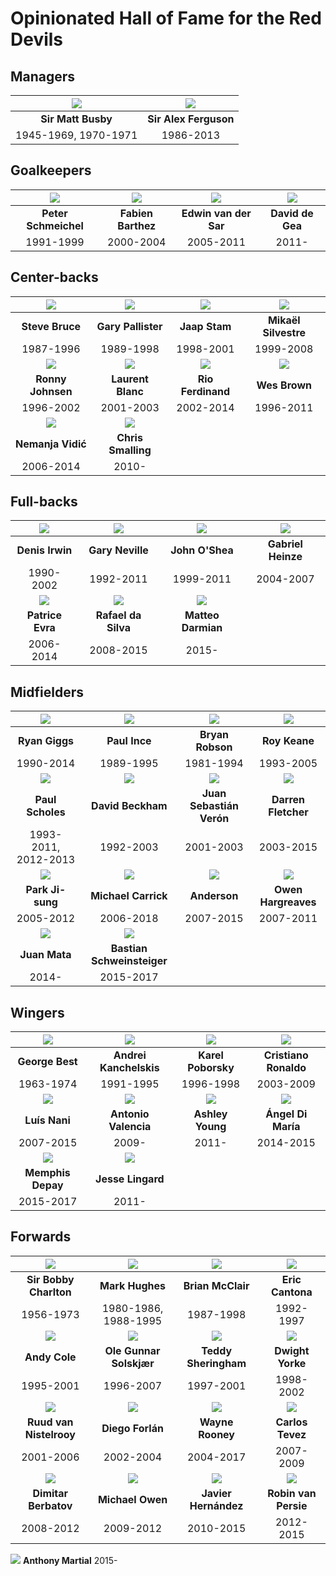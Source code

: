 # Opinionated Hall of Fame for the Red Devils

## Managers

![](managers/matt-busby.png) | ![](managers/alex-ferguson.png)
:---------------------------:|:------------------------------:
**Sir Matt Busby**           | **Sir Alex Ferguson**
1945-1969, 1970-1971         | 1986-2013

## Goalkeepers

![](gk/schmeichel.png) | ![](gk/barthez.png) | ![](gk/van-der-sar.png) | ![](gk/de-gea.png)
:---------------------:|:-------------------:|:-----------------------:|:-----------------:
**Peter Schmeichel**   | **Fabien Barthez**  | **Edwin van der Sar**   | **David de Gea**
1991-1999              | 2000-2004           | 2005-2011               | 2011-

## Center-backs

![](cb/bruce.png)   | ![](cb/pallister.png) | ![](cb/stam.png)      | ![](cb/silvestre.png)
:------------------:|:---------------------:|:---------------------:|:--------------------:
**Steve Bruce**     | **Gary Pallister**    | **Jaap Stam**         | **Mikaël Silvestre**
1987-1996           | 1989-1998             | 1998-2001             | 1999-2008
![](cb/johnsen.png) | ![](cb/blanc.png)     | ![](cb/ferdinand.png) | ![](cb/wes-brown.png)
**Ronny Johnsen**   | **Laurent Blanc**     | **Rio Ferdinand**     | **Wes Brown**
1996-2002           | 2001-2003             | 2002-2014             | 1996-2011
![](cb/vidic.png)   | ![](cb/smalling.png)
**Nemanja Vidić**   | **Chris Smalling**
2006-2014           | 2010-

## Full-backs

![](fb/irwin.png) | ![](fb/gary-neville.png) | ![](fb/o-shea.png) | ![](fb/heinze.png)
:----------------:|:------------------------:|:------------------:|:-----------------:
**Denis Irwin**   | **Gary Neville**         | **John O'Shea**    | **Gabriel Heinze**
1990-2002         | 1992-2011                | 1999-2011          | 2004-2007
![](fb/evra.png)  | ![](fb/rafael.png)       | ![](fb/darmian.png)
**Patrice Evra**  | **Rafael da Silva**      | **Matteo Darmian**
2006-2014         | 2008-2015                | 2015-

## Midfielders

![](mf/giggs.png)    | ![](mf/paul-ince.png)      | ![](mf/bryan-robson.png) | ![](mf/roy-keane.png)
:-------------------:|:--------------------------:|:------------------------:|:--------------------:
**Ryan Giggs**       | **Paul Ince**              | **Bryan Robson**         | **Roy Keane**
1990-2014            | 1989-1995                  | 1981-1994                | 1993-2005
![](mf/scholes.png)  | ![](mf/beckham.png)        | ![](mf/veron.png)        | ![](mf/fletcher.png)
**Paul Scholes**     | **David Beckham**          | **Juan Sebastián Verón** | **Darren Fletcher**
1993-2011, 2012-2013 | 1992-2003                  | 2001-2003                | 2003-2015
![](mf/park.png)     | ![](mf/carrick.png)        | ![](mf/anderson.png)     | ![](mf/hargreaves.png)
**Park Ji-sung**     | **Michael Carrick**        | **Anderson**             | **Owen Hargreaves**
2005-2012            | 2006-2018                  | 2007-2015                | 2007-2011
![](mf/mata.png)     | ![](mf/schweinsteiger.png)
**Juan Mata**        | **Bastian Schweinsteiger**
2014-                | 2015-2017

## Wingers

![](wingers/george-best.png)   | ![](wingers/kanchelskis.png) | ![](wingers/poborsky.png) | ![](wingers/ronaldo.png)
:-----------------------------:|:----------------------------:|:-------------------------:|:-----------------------:
**George Best**                | **Andrei Kanchelskis**       | **Karel Poborsky**        | **Cristiano Ronaldo**
1963-1974                      | 1991-1995                    | 1996-1998                 | 2003-2009
![](wingers/nani.png)          | ![](wingers/valencia.png)    | ![](wingers/young.png)    | ![](wingers/di-maria.png)
**Luís Nani**                  | **Antonio Valencia**         | **Ashley Young**          | **Ángel Di María**
2007-2015                      | 2009-                        | 2011-                     | 2014-2015
![](wingers/memphis-depay.png) | ![](wingers/lingard.png)
**Memphis Depay**              | **Jesse Lingard**
2015-2017                      | 2011-

## Forwards

![](fw/bobby-charlton.png) | ![](fw/mark-hughes.png) | ![](fw/brian-mcclair.png) | ![](fw/cantona.png)
:-------------------------:|:-----------------------:|:-------------------------:|:------------------:
**Sir Bobby Charlton**     | **Mark Hughes**         | **Brian McClair**         | **Eric Cantona**
1956-1973                  | 1980-1986, 1988-1995    | 1987-1998                 | 1992-1997
![](fw/andy-cole.png)      | ![](fw/solskjaer.png)   | ![](fw/sheringham.png)    | ![](fw/yorke.png)
**Andy Cole**              | **Ole Gunnar Solskjær** | **Teddy Sheringham**      | **Dwight Yorke**
1995-2001                  | 1996-2007               | 1997-2001                 | 1998-2002
![](fw/van-nistelrooy.png) | ![](fw/forlan.png)      | ![](fw/rooney.png)        | ![](fw/tevez.png)
**Ruud van Nistelrooy**    | **Diego Forlán**        | **Wayne Rooney**          | **Carlos Tevez**
2001-2006                  | 2002-2004               | 2004-2017                 | 2007-2009
![](fw/berbatov.png)       | ![](fw/owen.png)        | ![](fw/chicharito.png)    | ![](fw/van-persie.png)
**Dimitar Berbatov**       | **Michael Owen**        | **Javier Hernández**      | **Robin van Persie**
2008-2012                  | 2009-2012               | 2010-2015                 | 2012-2015
![](fw/martial.png)
**Anthony Martial**
2015-
